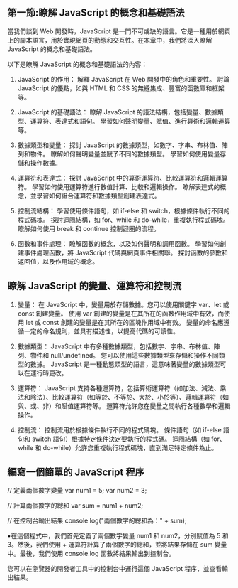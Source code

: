 ## 第一節:瞭解 JavaScript 的概念和基礎語法
當我們談到 Web 開發時，JavaScript 是一門不可或缺的語言。它是一種用於網頁上的腳本語言，用於實現網頁的動態和交互性。在本章中，我們將深入瞭解 JavaScript 的概念和基礎語法。

以下是瞭解 JavaScript 的概念和基礎語法的內容：

1. JavaScript 的作用：
解釋 JavaScript 在 Web 開發中的角色和重要性。
討論 JavaScript 的優點，如與 HTML 和 CSS 的無縫集成、豐富的函數庫和框架等。

2. JavaScript 的基礎語法：
瞭解 JavaScript 的語法結構，包括變量、數據類型、運算符、表達式和語句。
學習如何聲明變量、賦值、進行算術和邏輯運算等。

3. 數據類型和變量：
探討 JavaScript 的數據類型，如數字、字串、布林值、陣列和物件。
瞭解如何聲明變量並賦予不同的數據類型。
學習如何使用變量存儲和操作數據。

4. 運算符和表達式：
探討 JavaScript 中的算術運算符、比較運算符和邏輯運算符。
學習如何使用運算符進行數值計算、比較和邏輯操作。
瞭解表達式的概念，並學習如何組合運算符和數據類型創建表達式。

5. 控制流結構：
學習使用條件語句，如 if-else 和 switch，根據條件執行不同的程式碼塊。
探討迴圈結構，如 for、while 和 do-while，重複執行程式碼塊。
瞭解如何使用 break 和 continue 控制迴圈的流程。

6. 函數和事件處理：
瞭解函數的概念，以及如何聲明和調用函數。
學習如何創建事件處理函數，將 JavaScript 代碼與網頁事件相關聯。
探討函數的參數和返回值，以及作用域的概念。

## 瞭解 JavaScript 的變量、運算符和控制流
1. 變量：
在 JavaScript 中，變量用於存儲數據。您可以使用關鍵字 var、let 或 const 創建變量。
使用 var 創建的變量是在其所在的函數作用域中有效，而使用 let 或 const 創建的變量是在其所在的區塊作用域中有效。
變量的命名應遵循一定的命名規則，並具有描述性，以提高代碼的可讀性。

2. 數據類型：
JavaScript 中有多種數據類型，包括數字、字串、布林值、陣列、物件和 null/undefined。
您可以使用這些數據類型來存儲和操作不同類型的數據。
JavaScript 是一種動態類型的語言，這意味著變量的數據類型可以在運行時更改。

3. 運算符：
JavaScript 支持各種運算符，包括算術運算符（如加法、減法、乘法和除法）、比較運算符（如等於、不等於、大於、小於等）、邏輯運算符（如與、或、非）和賦值運算符等。
運算符允許您在變量之間執行各種數學和邏輯操作。

4. 控制流：
控制流用於根據條件執行不同的程式碼塊。
條件語句（如 if-else 語句和 switch 語句）根據特定條件決定要執行的程式碼。
迴圈結構（如 for、while 和 do-while）允許您重複執行程式碼塊，直到滿足特定條件為止。

## 編寫一個簡單的 JavaScript 程序
// 定義兩個數字變量
var num1 = 5;
var num2 = 3;

// 計算兩個數字的總和
var sum = num1 + num2;

// 在控制台輸出結果
console.log("兩個數字的總和為：" + sum);

•在這個程式中，我們首先定義了兩個數字變量 num1 和 num2，分別賦值為 5 和 3。然後，我們使用 + 運算符計算了兩個數字的總和，並將結果存儲在 sum 變量中。最後，我們使用 console.log 函數將結果輸出到控制台。

您可以在瀏覽器的開發者工具中的控制台中運行這個 JavaScript 程序，並查看輸出結果。